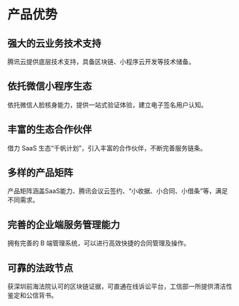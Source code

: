 # 产品优势

## 强大的云业务技术支持

腾讯云提供底层技术支持，具备区块链、小程序云开发等技术储备。

## 依托微信小程序生态

依托微信人脸核身能力，提供一站式验证体验，建立电子签名用户认知。

## 丰富的生态合作伙伴

借力 SaaS 生态“千帆计划”，引入丰富的合作伙伴，不断完善服务链条。 

## 多样的产品矩阵

产品矩阵涵盖SaaS能力、腾讯会议云签约、“小收据、小合同、小借条”等，满足不同需求。

## 完善的企业端服务管理能力

拥有完善的 B 端管理系统，可以进行高效快捷的合同管理及操作。

## **可靠的法政节点**

获深圳前海法院认可的区块链证据，可直通在线诉讼平台，工信部一所提供清洁性鉴定和公信背书。